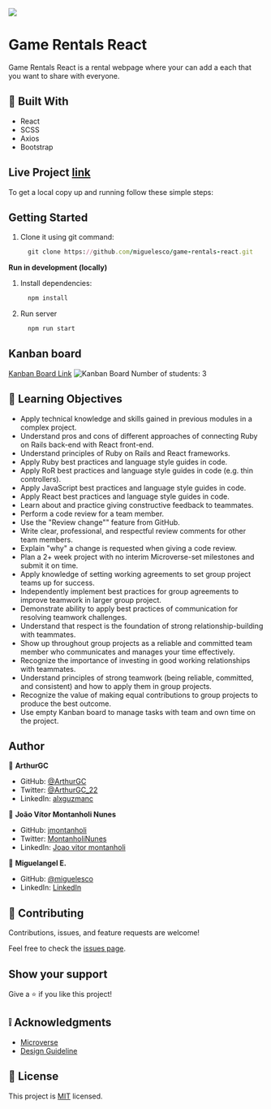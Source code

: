 ![](https://img.shields.io/badge/Microverse-blueviolet)
# Game Rentals React

Game Rentals React is a rental webpage where your can add a each that you want to share with everyone.

## :hammer: Built With

- React
- SCSS
- Axios
- Bootstrap

## Live Project [link](https://gamerentalsreact.herokuapp.com/home)


To get a local copy up and running follow these simple steps:

## Getting Started


1. Clone it using git command:
      ```ruby
        git clone https://github.com/miguelesco/game-rentals-react.git
      ```

**Run in development (locally)**

1. Install dependencies:
      ```ruby
        npm install
      ```
2. Run server
      ```ruby
        npm run start
      ```

## Kanban board
[Kanban Board Link](https://github.com/miguelesco/games-rental-rails/projects/1)
![Kanban Board](https://user-images.githubusercontent.com/73256642/145242439-5ebdf98d-67e0-48d5-8817-03a8a5f406e3.png)
Number of students: 3
## :blue_book: Learning Objectives

- Apply technical knowledge and skills gained in previous modules in a complex project.
- Understand pros and cons of different approaches of connecting Ruby on Rails back-end with React front-end.
- Understand principles of Ruby on Rails and React frameworks.
- Apply Ruby best practices and language style guides in code.
- Apply RoR best practices and language style guides in code (e.g. thin controllers).
- Apply JavaScript best practices and language style guides in code.
- Apply React best practices and language style guides in code.
- Learn about and practice giving constructive feedback to teammates.
- Perform a code review for a team member.
- Use the "Review change"" feature from GitHub.
- Write clear, professional, and respectful review comments for other team members.
- Explain "why" a change is requested when giving a code review.
- Plan a 2+ week project with no interim Microverse-set milestones and submit it on time.
- Apply knowledge of setting working agreements to set group project teams up for success.
- Independently implement best practices for group agreements to improve teamwork in larger group project.
- Demonstrate ability to apply best practices of communication for resolving teamwork challenges.
- Understand that respect is the foundation of strong relationship-building with teammates.
- Show up throughout group projects as a reliable and committed team member who communicates and manages your time effectively.
- Recognize the importance of investing in good working relationships with teammates.
- Understand principles of strong teamwork (being reliable, committed, and consistent) and how to apply them in group projects.
- Recognize the value of making equal contributions to group projects to produce the best outcome.
- Use empty Kanban board to manage tasks with team and own time on the project.

## Author

👤 **ArthurGC**

- GitHub: [@ArthurGC](https://github.com/ArthurGC)
- Twitter: [@ArthurGC_22](https://twitter.com/ArthurGC_22)
- LinkedIn: [alxguzmanc](https://www.linkedin.com/in/alxguzmanc/)

👤 **João Vítor Montanholi Nunes**

- GitHub: [jmontanholi](https://github.com/jmontanholi)
- Twitter: [MontanholiNunes](https://twitter.com/MontanholiNunes)
- LinkedIn: [Joao vitor montanholi](https://www.linkedin.com/in/joaovitormontanholi/)

👤 **Miguelangel E.**

- GitHub: [@miguelesco](https://github.com/miguelesco)
- LinkedIn: [LinkedIn](https://www.linkedin.com/in/miguelangel-escorche-delgado-9a2956163/)


## 🤝 Contributing

Contributions, issues, and feature requests are welcome!

Feel free to check the [issues page](https://github.com/miguelesco/game-rentals-react/issues).

## Show your support

Give a ⭐️ if you like this project!

## :grey_exclamation: Acknowledgments

- [Microverse](https://www.microverse.org/)
- [Design Guideline](https://www.behance.net/gallery/26425031/Vespa-Responsive-Redesign)

## 📝 License

This project is [MIT](LICENSE) licensed.

